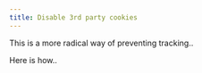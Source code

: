```yaml
---
title: Disable 3rd party cookies
---
```


This is a more radical way of preventing tracking..

Here is how..